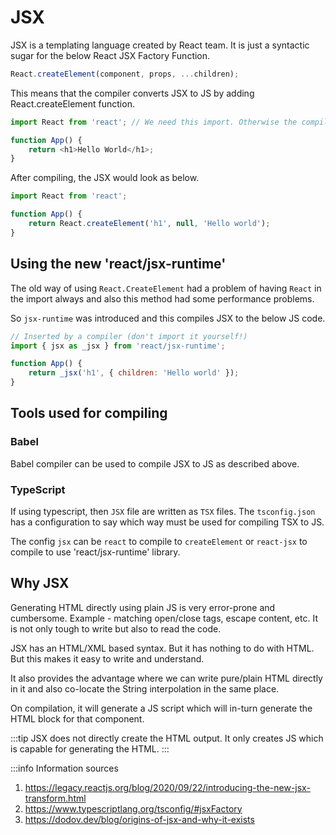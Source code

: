 # JSX

JSX is a templating language created by React team. It is just a syntactic sugar for the below React JSX Factory Function.

```javascript
React.createElement(component, props, ...children);
```

This means that the compiler converts JSX to JS by adding React.createElement function.

```javascript
import React from 'react'; // We need this import. Otherwise the compiler will not add it.

function App() {
    return <h1>Hello World</h1>;
}
```

After compiling, the JSX would look as below.

```javascript
import React from 'react';

function App() {
    return React.createElement('h1', null, 'Hello world');
}
```

## Using the new 'react/jsx-runtime'

The old way of using `React.CreateElement` had a problem of having `React` in the import always and also this method had some performance problems.

So `jsx-runtime` was introduced and this compiles JSX to the below JS code.

```javascript
// Inserted by a compiler (don't import it yourself!)
import { jsx as _jsx } from 'react/jsx-runtime';

function App() {
    return _jsx('h1', { children: 'Hello world' });
}
```

## Tools used for compiling

### Babel

Babel compiler can be used to compile JSX to JS as described above.

### TypeScript

If using typescript, then `JSX` file are written as `TSX` files.
The `tsconfig.json` has a configuration to say which way must be used for compiling TSX to JS.

The config `jsx` can be `react` to compile to `createElement` or `react-jsx` to compile to use 'react/jsx-runtime' library.

## Why JSX

Generating HTML directly using plain JS is very error-prone and cumbersome.
Example - matching open/close tags, escape content, etc.
It is not only tough to write but also to read the code.

JSX has an HTML/XML based syntax. But it has nothing to do with HTML. But this makes it easy to write and understand.

It also provides the advantage where we can write pure/plain HTML directly in it and
also co-locate the String interpolation in the same place.

On compilation, it will generate a JS script which will in-turn generate the HTML block for that component.

:::tip
JSX does not directly create the HTML output. It only creates JS which is capable for generating the HTML.
:::

:::info
Information sources

1. https://legacy.reactjs.org/blog/2020/09/22/introducing-the-new-jsx-transform.html
2. https://www.typescriptlang.org/tsconfig/#jsxFactory
3. https://dodov.dev/blog/origins-of-jsx-and-why-it-exists
